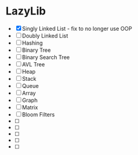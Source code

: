 # LazyLib

- [X] Singly Linked List - fix to no longer use OOP
- [ ] Doubly Linked List
- [ ] Hashing
- [ ] Binary Tree
- [ ] Binary Search Tree
- [ ] AVL Tree
- [ ] Heap
- [ ] Stack
- [ ] Queue
- [ ] Array
- [ ] Graph
- [ ] Matrix
- [ ] Bloom Filters
- [ ] 
- [ ] 
- [ ] 
- [ ] 
- [ ] 
